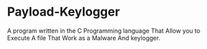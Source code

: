 # Payload-Keylogger
A program written in the C Programming language That Allow you to Execute A file That Work as a Malware And keylogger.
